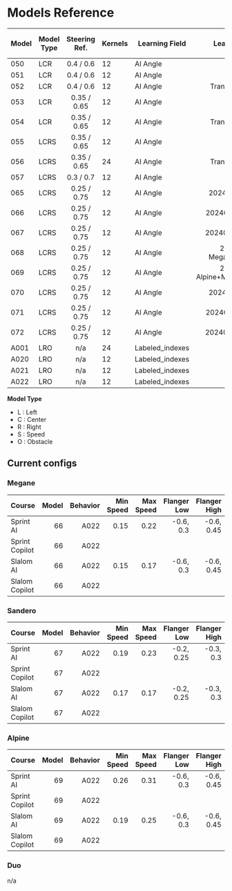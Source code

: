 # Models Reference

| Model | Model Type | Steering Ref. | Kernels | Learning Field | Learning Type | Validation Dataset | # Images | Image Type | Val. Loss | Epoch | Angle Accuracy | Throttle Accuracy | Val. Angle Accuracy | Val. Throttle Accuracy | Max. dist. |
| - | - | :-: | - | - | :-: | -: | -: | - | -: | -: | -: | -: | -: | -: | -: |
| 050 | LCR  |  0.4 / 0.6  | 12 | AI Angle |         -        | Shuffle | 60 K | Raw | 0.12036 | 39 | - | - | - | - | - |
| 051 | LCR  |  0.4 / 0.6  | 12 | AI Angle |         -        | Shuffle | 72 K | Raw | 0.18487 | 33 | - | - | - | - | - |
| 052 | LCR  |  0.4 / 0.6  | 12 | AI Angle | Transfer from 50 | Shuffle | 72 K | Raw | 0.18065 | 46 | - | - | - | - | - |
| 053 | LCR  | 0.35 / 0.65 | 12 | AI Angle |         -        | Shuffle | 72 K | Raw | 0.19021 | 35 | - | - | - | - | - |
| 054 | LCR  | 0.35 / 0.65 | 12 | AI Angle | Transfer from 52 | Shuffle | 72 K | Raw | 0.13072 | 21 | - | - | - | - | - |
| 055 | LCRS | 0.35 / 0.65 | 12 | AI Angle |         -        | Shuffle | 72 K | Raw | 0.13679 | 26 | 0.9063 | 0.9885 | 0.9024 | 0.9918 | - |
| 056 | LCRS | 0.35 / 0.65 | 24 | AI Angle | Transfer from 52 | Shuffle | 72 K | Raw | 0.11870 | 18 | 0.9255 | 0.9899 | 0.9146 | 0.9943 | - |
| 057 | LCRS | 0.3 / 0.7   | 12 | AI Angle | - | Shuffle | 72 K | Raw | 0.13842 | 26 | 0.9180 | 0.9899 | 0.8993 | 0.9925 | - |
| 065 | LCRS | 0.25 / 0.75 | 12 | AI Angle | 20240126 Alpine | Shuffle | 45 K | Raw | 0.11178 | 18 | - | - | - | - | - |
| 066 | LCRS | 0.25 / 0.75 | 12 | AI Angle | 20240126 Megane | Shuffle | 45 K | Raw | 0.10231 | 28 | - | - | - | - | - |
| 067 | LCRS | 0.25 / 0.75 | 12 | AI Angle | 20240126 Sandero | Shuffle | 45 K | Raw | 0.10181 | 15 | - | - | - | - | - |
| 068 | LCRS | 0.25 / 0.75 | 12 | AI Angle | 20240126 Megane+Sandero | Shuffle | 90 K | Raw | 0.10163 | 19 | - | - | - | - | - |
| 069 | LCRS | 0.25 / 0.75 | 12 | AI Angle | 20240126 Alpine+Megane+Sandero | Shuffle | 135 K | Raw | 0.10854 | 24 | - | - | - | - | - |
| 070 | LCRS | 0.25 / 0.75 | 12 | AI Angle | 20240126 Alpine | Shuffle | 83 K | Raw | 0.05773 | 19 | - | - | - | - | - |
| 071 | LCRS | 0.25 / 0.75 | 12 | AI Angle | 20240126 Megane | Shuffle | 90 K | Raw | 0.05369 | 17 | - | - | - | - | - |
| 072 | LCRS | 0.25 / 0.75 | 12 | AI Angle | 20240126 Sandero | Shuffle | 90 K | Raw | 0.06030 | 25 | - | - | - | - | - |
| A001 | LRO | n/a | 24 | Labeled_indexes | - | Shuffle | 17 K | Raw | 0.21497 | 14 | - | - | - | - | 1.2 |
| A020 | LRO | n/a | 12 | Labeled_indexes | - | Shuffle | 17 K | Raw | 0.09710 | 16 | - | - | - | - | 1.5 |
| A021 | LRO | n/a | 12 | Labeled_indexes | - | Shuffle | 17 K | Raw | 0.10870 | 15 | - | - | - | - | 1.2 |
| A022 | LRO | n/a | 12 | Labeled_indexes | - | Shuffle | 17 K | Raw | 0.08259 | 17 | - | - | - | - | 2.0 |

__Model Type__

* L : Left
* C : Center
* R : Right
* S : Speed
* O : Obstacle

## Current configs

### Megane

| Course         | Model | Behavior | Min Speed | Max Speed | Flanger Low | Flanger High |
| :-             |    -: |       -: |        -: |        -: |          -: |           -: |
| Sprint AI      |    66 |     A022 |      0.15 |      0.22 |   -0.6, 0.3 |   -0.6, 0.45 |
| Sprint Copilot |    66 |     A022 |           |           |             |              |
| Slalom AI      |    66 |     A022 |      0.15 |      0.17 |   -0.6, 0.3 |   -0.6, 0.45 |
| Slalom Copilot |    66 |     A022 |           |           |             |              |

### Sandero

| Course         | Model | Behavior | Min Speed | Max Speed | Flanger Low | Flanger High |
| :-             |    -: |       -: |        -: |        -: |          -: |           -: |
| Sprint AI      |    67 |     A022 |      0.19 |      0.23 |  -0.2, 0.25 |    -0.3, 0.3 |
| Sprint Copilot |    67 |     A022 |           |           |             |              |
| Slalom AI      |    67 |     A022 |      0.17 |      0.17 |  -0.2, 0.25 |    -0.3, 0.3 |
| Slalom Copilot |    67 |     A022 |           |           |             |              |

### Alpine

| Course         | Model | Behavior | Min Speed | Max Speed | Flanger Low | Flanger High |
| :-             |    -: |       -: |        -: |        -: |          -: |           -: |
| Sprint AI      |    69 |     A022 |      0.26 |      0.31 |   -0.6, 0.3 |   -0.6, 0.45 |
| Sprint Copilot |    69 |     A022 |           |           |             |              |
| Slalom AI      |    69 |     A022 |      0.19 |      0.25 |   -0.6, 0.3 |   -0.6, 0.45 |
| Slalom Copilot |    69 |     A022 |           |           |             |              |

### Duo

n/a
